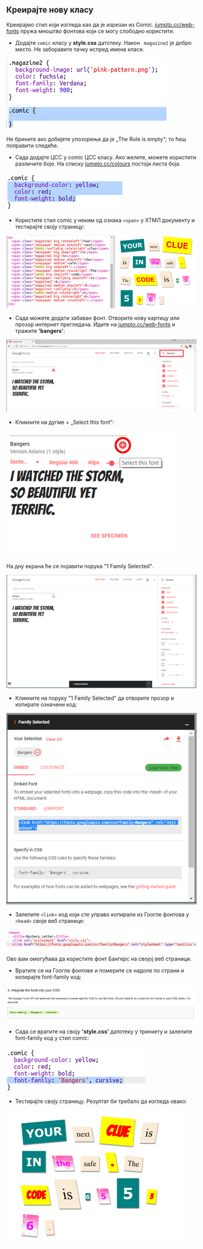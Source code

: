 ## Креирајте нову класу

Креирајмо стил који изгледа као да је изрезан из Comic. <a href="http://jumpto.cc/web-fonts" target="_blank">jumpto.cc/web-fonts</a> пружа мноштво фонтова који се могу слободно користити.

+ Додајте `comic` класу у **style.css** датотеку. Након ` magazine2` је добро место. Не заборавите тачку испред имена класе. 

![снимак екрана](images/letter-comic1.png)

Не брините ако добијете упозорење да је „The Rule is empty“; то ћеш поправити следеће.

+ Сада додајте ЦСС у comic ЦСС класу. Ако желите, можете користити различите боје. На списку <a href="http://jumpto.cc/colours" target="_blank">jumpto.cc/colours</a> постоји листа боја.

![слика екрана](images/letter-comic2.png)

+ Користите стил comic у неким од ознака `<span>` у ХТМЛ документу и тестирајте своју страницу:

![слика екрана](images/letter-comic-output.png)

+ Сада можете додати забаван фонт. Отворите нову картицу или прозор интернет прегледача. Идите на <a href="http://jumpto.cc/web-fonts" target="_blank">jumpto.cc/web-fonts</a> и тражите **'bangers'**:

![слика екрана](images/letter-gfonts-1-annotated.png)

+ Кликните на дугме + „Select this font“:

![снимак екрана](images/letter-gfonts-2-annotated.png)

На дну екрана ће се појавити порука "1 Family Selected".

![слика екрана](images/letter-gfonts-3.png)

+ Кликните на поруку "1 Family Selected" да отворите прозор и копирате означени код:

![слика екрана](images/letter-gfonts-4.png)

+ Залепите `<link>` код који сте управо копирали из Гоогле фонтова у `<head>` своје веб странице:

![слика екрана](images/letter-fonts-head.png)

Ово вам омогућава да користите фонт Бангерс на својој веб страници.

+ Вратите се на Гоогле фонтове и померите се надоле по страни и копирајте font-family код:

![слика екрана](images/letter-fonts-bangers.png)

+ Сада се вратите на своју **'style.css'** датотеку у тринкету и залепите font-family код у стил comic:

![слика екрана](images/letter-fonts-comic.png)

+ Тестирајте своју страницу. Резултат би требало да изгледа овако: 

![слика екрана](images/letter-fonts-output.png)